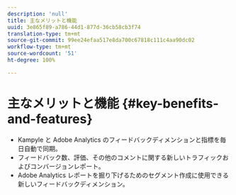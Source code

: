 ```yaml
---
description: 'null'
title: 主なメリットと機能
uuid: 3e865f89-a786-44d1-877d-36cb58cb3f74
translation-type: tm+mt
source-git-commit: 99ee24efaa517e8da700c67818c111c4aa90dc02
workflow-type: tm+mt
source-wordcount: '51'
ht-degree: 100%

---
```



# 主なメリットと機能 {#key-benefits-and-features}

* Kampyle と Adobe Analytics のフィードバックディメンションと指標を毎日自動で同期。
* フィードバック数、評価、その他のコメントに関する新しいトラフィックおよびコンバージョンレポート。
* Adobe Analytics レポートを掘り下げるためのセグメント作成に使用できる新しいフィードバックディメンション。

